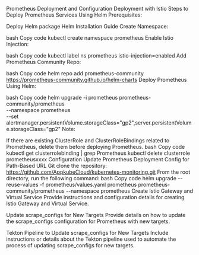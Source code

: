 Prometheus Deployment and Configuration
Deployment with Istio
Steps to Deploy Prometheus Services Using Helm
Prerequisites:

Deploy Helm package Helm Installation Guide
Create Namespace:

bash
Copy code
kubectl create namespace prometheus
Enable Istio Injection:

bash
Copy code
kubectl label ns prometheus istio-injection=enabled
Add Prometheus Community Repo:

bash
Copy code
helm repo add prometheus-community https://prometheus-community.github.io/helm-charts
Deploy Prometheus Using Helm:

bash
Copy code
helm upgrade -i prometheus prometheus-community/prometheus \
    --namespace prometheus \
    --set alertmanager.persistentVolume.storageClass="gp2",server.persistentVolume.storageClass="gp2"
Note:

If there are existing ClusterRole and ClusterRoleBindings related to Prometheus, delete them before deploying Prometheus.
bash
Copy code
kubectl get clusterrolebinding | grep Prometheus
kubectl delete clusterrole prometheusxxxx
Configuration
Update Prometheus Deployment Config for Path-Based URL
Git clone the repository: https://github.com/AppkubeCloud/kubernetes-monitoring.git
From the root directory, run the following command:
bash
Copy code
helm upgrade --reuse-values -f prometheus/values.yaml prometheus prometheus-community/prometheus --namespace prometheus
Create Istio Gateway and Virtual Service
Provide instructions and configuration details for creating Istio Gateway and Virtual Service.

Update scrape_configs for New Targets
Provide details on how to update the scrape_configs configuration for Prometheus with new targets.

Tekton Pipeline to Update scrape_configs for New Targets
Include instructions or details about the Tekton pipeline used to automate the process of updating scrape_configs for new targets.
